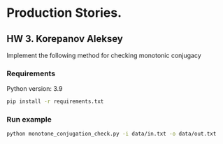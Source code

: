 # Production Stories. 
## HW 3. Korepanov Aleksey
Implement the following method for checking monotonic conjugacy

### Requirements
Python version: 3.9

```bash
pip install -r requirements.txt
```

### Run example

```bash
python monotone_conjugation_check.py -i data/in.txt -o data/out.txt
```

